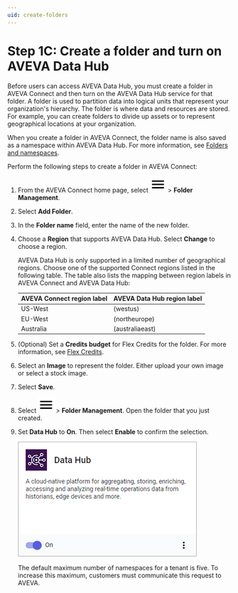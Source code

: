 ```yaml
---
uid: create-folders
---
```


# Step 1C: Create a folder and turn on AVEVA Data Hub

Before users can access AVEVA Data Hub, you must create a folder in AVEVA Connect and then turn on the AVEVA Data Hub service for that folder. A folder is used to partition data into logical units that represent your organization's hierarchy. The folder is where data and resources are stored. For example, you can create folders to divide up assets or to represent geographical locations at your organization.

When you create a folder in AVEVA Connect, the folder name is also saved as a namespace within AVEVA Data Hub. For more information, see [Folders and namespaces](xref:ccNamespaces).

Perform the following steps to create a folder in AVEVA Connect:

1. From the AVEVA Connect home page, select ![menu](../../../../_icons/default/menu.svg) > **Folder Management**.

1. Select **Add Folder**.

1. In the **Folder name** field, enter the name of the new folder.

1. Choose a **Region** that supports AVEVA Data Hub. Select **Change** to choose a region.

    AVEVA Data Hub is only supported in a limited number of geographical regions. Choose one of the supported Connect regions listed in the following table. The table also lists the mapping between region labels in AVEVA Connect and AVEVA Data Hub:

    | AVEVA Connect region label | AVEVA Data Hub region label |
    | ------------- | ------------- |
    | US-West | (westus) |
    | EU-West | (northeurope) |
    | Australia | (australiaeast) |

1. (Optional) Set a **Credits budget** for Flex Credits for the folder. For more information, see [Flex Credits](https://docs.aveva.com/bundle/aveva-connect/page/885356.html).

1. Select an **Image** to represent the folder. Either upload your own image or select a stock image.

1. Select **Save**.

1. Select ![menu](../../../../_icons/default/menu.svg) > **Folder Management**. Open the folder that you just created.

1. Set **Data Hub** to **On**. Then select **Enable** to confirm the selection.

    ![Data Hub: On](../images/data-hub-on.png)

   The default maximum number of namespaces for a tenant is five. To increase this maximum, customers must communicate this request to AVEVA.
